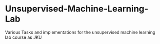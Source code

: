 # Unsupervised-Machine-Learning-Lab
Various Tasks and implementations for the unsupervised machine learning lab course as JKU
